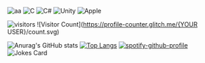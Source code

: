 ![aa](https://user-images.githubusercontent.com/66951820/206536190-10f95d8c-def6-479a-bce0-cb315f1769eb.gif)
![C](https://img.shields.io/badge/c-%2300599C.svg?style=for-the-badge&logo=c&logoColor=white)
![C#](https://img.shields.io/badge/c%23-%23239120.svg?style=for-the-badge&logo=c-sharp&logoColor=white)
![Unity](https://img.shields.io/badge/unity-%23000000.svg?style=for-the-badge&logo=unity&logoColor=white)
![Apple](https://img.shields.io/badge/Apple-%23000000.svg?style=for-the-badge&logo=apple&logoColor=white)

![visitors](https://visitor-badge.glitch.me/badge?page_id=t1coz.visitors-badge&left_color=black&right_color=red)
![Visitor Count](https://profile-counter.glitch.me/{YOUR USER}/count.svg)

![Anurag's GitHub stats](https://github-readme-stats.vercel.app/api?username=t1coz&show_icons=true&theme=dark)
[![Top Langs](https://github-readme-stats.vercel.app/api/top-langs/?username=yushi1007&layout=compact)](https://github.com/yushi1007)
[![spotify-github-profile](https://spotify-github-profile.vercel.app/api/view?uid=4xtlj3k4q6ongzr62qzj7xhwf&cover_image=true&theme=novatorem&show_offline=true&background_color=121212&bar_color=79fe96&bar_color_cover=false)](https://spotify-github-profile.vercel.app/api/view?uid=4xtlj3k4q6ongzr62qzj7xhwf&redirect=true)
<img src="https://readme-jokes.vercel.app/api?theme=watermelon&hideBorder&bgColor=black" alt="Jokes Card" />
